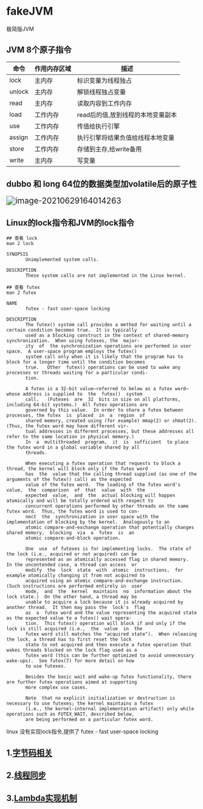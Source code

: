 # fakeJVM
极简版JVM

## JVM 8个原子指令



| 命令   | 作用内存区域 | 描述                              |
| ------ | ------------ | --------------------------------- |
| lock   | 主内存       | 标识变量为线程独占                |
| unlock | 主内存       | 解锁线程独占变量                  |
| read   | 主内存       | 读取内容到工作内存                |
| load   | 工作内存     | read后的值,放到线程的本地变量副本 |
| use    | 工作内存     | 传值给执行引擎                    |
| assign | 工作内存     | 执行引擎将结果负值给线程本地变量  |
| store  | 工作内存     | 存储到主存,给write备用            |
| write  | 主内存       | 写变量                            |



## dubbo 和 long 64位的数据类型加volatile后的原子性

<img src="https://tva1.sinaimg.cn/large/008i3skNly1grz87f1zewj31o50u0to9.jpg" alt="image-20210629164014263" style="zoom:150%;" />



## Linux的lock指令和JVM的lock指令



~~~shell
## 查看 lock
man 2 lock

SYNOPSIS
       Unimplemented system calls.

DESCRIPTION
       These system calls are not implemented in the Linux kernel.

## 查看 futex
man 2 futex

NAME
       futex - fast user-space locking

DESCRIPTION
       The futex() system call provides a method for waiting until a certain condition becomes true.  It is typically
       used as a blocking construct in the context of shared-memory synchronization.  When using futexes, the  major‐
       ity  of  the synchronization operations are performed in user space.  A user-space program employs the futex()
       system call only when it is likely that the program has to block for a longer time until the condition becomes
       true.   Other  futex() operations can be used to wake any processes or threads waiting for a particular condi‐
       tion.

       A futex is a 32-bit value—referred to below as a futex word—whose address is supplied to  the  futex()  system
       call.   (Futexes  are  32  bits in size on all platforms, including 64-bit systems.)  All futex operations are
       governed by this value.  In order to share a futex between processes, the futex  is  placed  in  a  region  of
       shared memory, created using (for example) mmap(2) or shmat(2).  (Thus, the futex word may have different vir‐
       tual addresses in different processes, but these addresses all refer to the same location in physical memory.)
       In  a  multithreaded  program,  it  is  sufficient  to place the futex word in a global variable shared by all
       threads.

       When executing a futex operation that requests to block a thread, the kernel will block only if the futex word
       has  the  value that the calling thread supplied (as one of the arguments of the futex() call) as the expected
       value of the futex word.  The loading of the futex word's  value,  the  comparison  of  that  value  with  the
       expected  value,  and  the  actual blocking will happen atomically and will be totally ordered with respect to
       concurrent operations performed by other threads on the same futex word.  Thus, the futex word is used to con‐
       nect  the  synchronization in user space with the implementation of blocking by the kernel.  Analogously to an
       atomic compare-and-exchange operation that potentially changes shared memory,  blocking  via  a  futex  is  an
       atomic compare-and-block operation.

       One  use  of futexes is for implementing locks.  The state of the lock (i.e., acquired or not acquired) can be
       represented as an atomically accessed flag in shared memory.  In the uncontended case, a thread can access  or
       modify  the  lock  state  with  atomic  instructions,  for example atomically changing it from not acquired to
       acquired using an atomic compare-and-exchange instruction.  (Such instructions are performed entirely in  user
       mode,  and  the  kernel  maintains  no  information about the lock state.)  On the other hand, a thread may be
       unable to acquire a lock because it is already acquired by another thread.  It then may pass the  lock's  flag
       as  a  futex word and the value representing the acquired state as the expected value to a futex() wait opera‐
       tion.  This futex() operation will block if and only if the lock is still acquired (i.e.,  the  value  in  the
       futex word still matches the "acquired state").  When releasing the lock, a thread has to first reset the lock
       state to not acquired and then execute a futex operation that wakes threads blocked on the lock flag used as a
       futex word (this can be further optimized to avoid unnecessary wake-ups).  See futex(7) for more detail on how
       to use futexes.

       Besides the basic wait and wake-up futex functionality, there are further futex operations aimed at supporting
       more complex use cases.

       Note  that no explicit initialization or destruction is necessary to use futexes; the kernel maintains a futex
       (i.e., the kernel-internal implementation artifact) only while operations such as FUTEX_WAIT, described below,
       are being performed on a particular futex word.
~~~

linux 没有实现lock指令,提供了 futex - fast user-space locking

## 1.[字节码相关](./src/main/java/com/fake/jvm/bytecode/README.md )

## 2.[线程同步](src/main/java/com/fake/jvm/锁/发布订阅/README.md)

## 3.[Lambda实现机制](src/main/java/com/fake/jvm/lambda/README.md)

